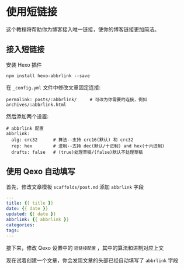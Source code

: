 # 使用短链接
这个教程将帮助你为博客接入唯一链接，使你的博客链接更加简洁。
## 接入短链接
安装 Hexo 插件
```
npm install hexo-abbrlink --save
```
在 `_config.yml` 文件中修改文章固定连接:
```
permalink: posts/:abbrlink/     # 可改为你需要的连接，例如archives/:abbrlink.html
```
然后添加两个设置:
```
# abbrlink 配置
abbrlink:
  alg: crc32      # 算法--支持 crc16(默认) 和 crc32
  rep: hex        # 进制--支持 dec(默认/十进制) and hex(十六进制)
  drafts: false   # (true)处理草稿/(false)默认不处理草稿
```
## 使用 Qexo 自动填写
首先，修改文章模板 `scaffolds/post.md` 添加 `abbrlink` 字段
```yaml
---
title: {{ title }}
date: {{ date }}
updated: {{ date }}
abbrlink: {{ abbrlink }}
categories: 
tags: 
---
```
接下来，修改 Qexo 设置中的 `短链接配置` ，其中的算法和进制对应上文

现在试着创建一个文章，你会发现文章的头部已经自动填写了 `abbrlink` 字段

